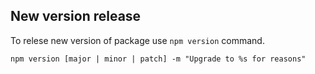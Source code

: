 ## New version release
To relese new version of package use `npm version` command.

```
npm version [major | minor | patch] -m "Upgrade to %s for reasons"
```
